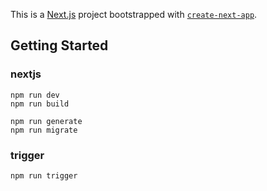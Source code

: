 This is a [Next.js](https://nextjs.org) project bootstrapped with [`create-next-app`](https://nextjs.org/docs/app/api-reference/cli/create-next-app).

## Getting Started
### nextjs
```
npm run dev
npm run build

npm run generate
npm run migrate
```

### trigger
```
npm run trigger
```
